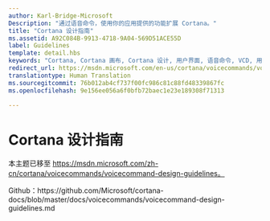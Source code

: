 ```yaml
---
author: Karl-Bridge-Microsoft
Description: "通过语音命令，使用你的应用提供的功能扩展 Cortana。"
title: "Cortana 设计指南"
ms.assetid: A92C084B-9913-4718-9A04-569D51ACE55D
label: Guidelines
template: detail.hbs
keywords: "Cortana, Cortana 画布, Cortana 设计, 用户界面, 语音命令, VCD, 用户交互, 输入"
redirect_url: https://msdn.microsoft.com/en-us/cortana/voicecommands/voicecommand-design-guidelines
translationtype: Human Translation
ms.sourcegitcommit: 76b012ab4cf737f00fc986c81c88fd48339867fc
ms.openlocfilehash: 9e156ee056a6f0bfb72baec1e23e189308f71313

---
```


# <a name="cortana-design-guidelines"></a>Cortana 设计指南

本主题已移至 https://msdn.microsoft.com/zh-cn/cortana/voicecommands/voicecommand-design-guidelines。

Github：https&#58;//github.com/Microsoft/cortana-docs/blob/master/docs/voicecommands/voicecommand-design-guidelines.md



<!--HONumber=Dec16_HO2-->


